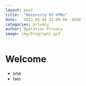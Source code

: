 ```yaml
---
layout: post
title:  "Necessity Of VPNs"
date:   2022-05-04 22:00:00 -0500
categories: privacy
author: Operation Privacy
image: img/blog/vpns.gif
---
```


# Welcome
- one
- two

